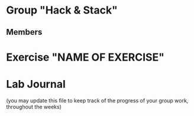 # Group "Hack & Stack"

## Members



# Exercise "NAME OF EXERCISE"

# Lab Journal

(you may update this file to keep track of the progress of your group work, throughout the weeks)

